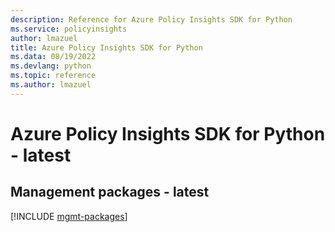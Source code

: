 ```yaml
---
description: Reference for Azure Policy Insights SDK for Python
ms.service: policyinsights
author: lmazuel
title: Azure Policy Insights SDK for Python
ms.data: 08/19/2022
ms.devlang: python
ms.topic: reference
ms.author: lmazuel
---
```

# Azure Policy Insights SDK for Python - latest

## Management packages - latest
[!INCLUDE [mgmt-packages](policy-insights-mgmt-index.md)]